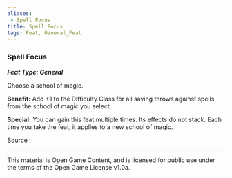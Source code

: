 ```yaml
---
aliases:
 - Spell Focus
title: Spell Focus
tags: Feat, General_Feat
---
```

### Spell Focus 
***Feat Type: General***

Choose a school of magic.

**Benefit:** Add +1 to the Difficulty Class for all saving throws
against spells from the school of magic you select.

**Special:** You can gain this feat multiple times. Its effects do not
stack. Each time you take the feat, it applies to a new school of magic.


Source :

---

This material is Open Game Content, and is licensed for public use under the terms of the Open Game License v1.0a.
